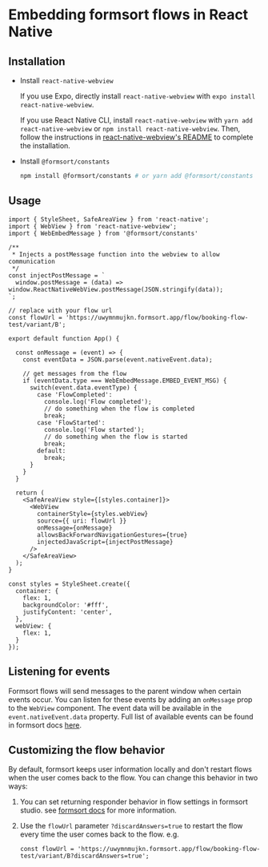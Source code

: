 # Embedding formsort flows in React Native

## Installation

* Install `react-native-webview`

  If you use Expo, directly install `react-native-webview` with `expo install react-native-webview`.

  If you use React Native CLI, install `react-native-webview` with `yarn add react-native-webview` or `npm install react-native-webview`. Then, follow the instructions in [react-native-webview's README](<https://github.com/react-native-webview/react-native-webview/blob/master/docs/Getting-Started.md>) to complete the installation.

* Install `@formsort/constants`

  ```bash
  npm install @formsort/constants # or yarn add @formsort/constants
  ```

## Usage

```tsx
import { StyleSheet, SafeAreaView } from 'react-native';
import { WebView } from 'react-native-webview';
import { WebEmbedMessage } from '@formsort/constants'

/**
 * Injects a postMessage function into the webview to allow communication
 */
const injectPostMessage = `
  window.postMessage = (data) => window.ReactNativeWebView.postMessage(JSON.stringify(data));
`;

// replace with your flow url
const flowUrl = 'https://uwymnmujkn.formsort.app/flow/booking-flow-test/variant/B';

export default function App() {

  const onMessage = (event) => {
    const eventData = JSON.parse(event.nativeEvent.data);

    // get messages from the flow
    if (eventData.type === WebEmbedMessage.EMBED_EVENT_MSG) {
      switch(event.data.eventType) {
        case 'FlowCompleted':
          console.log('Flow completed');
          // do something when the flow is completed
          break;
        case 'FlowStarted':
          console.log('Flow started');
          // do something when the flow is started
          break;
        default:
          break;
      }
    }
  }

  return (
    <SafeAreaView style={[styles.container]}>
      <WebView
        containerStyle={styles.webView}
        source={{ uri: flowUrl }}
        onMessage={onMessage}
        allowsBackForwardNavigationGestures={true}
        injectedJavaScript={injectPostMessage}
      />
    </SafeAreaView>
  );
}

const styles = StyleSheet.create({
  container: {
    flex: 1,
    backgroundColor: '#fff',
    justifyContent: 'center',
  },
  webView: {
    flex: 1,
  }
});
```

## Listening for events

Formsort flows will send messages to the parent window when certain events occur. You can listen for these events by adding an `onMessage` prop to the `WebView` component. The event data will be available in the `event.nativeEvent.data` property. Full list of available events can be found in formsort docs [here](https://docs.formsort.com/handling-data/getting-data-out/analytics).

## Customizing the flow behavior

By default, formsort keeps user information locally and don't restart flows when the user comes back to the flow. You can change this behavior in two ways:

1. You can set returning responder behavior in flow settings in formsort studio. see [formsort docs](<https://docs.formsort.com/building-flows/variant-settings/returning-responder-behavior#start-at-beginning-discard-answers>) for more information.

2. Use the `flowUrl` parameter `?discardAnswers=true` to restart the flow every time the user comes back to the flow. e.g.

    ```tsx
    const flowUrl = 'https://uwymnmujkn.formsort.app/flow/booking-flow-test/variant/B?discardAnswers=true';
    ```

